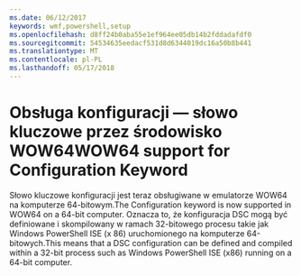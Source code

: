 ```yaml
---
ms.date: 06/12/2017
keywords: wmf,powershell,setup
ms.openlocfilehash: d8ff24b0aba55e1ef964ee05db14b2fddadafdf0
ms.sourcegitcommit: 54534635eedacf531d8d6344019dc16a50b8b441
ms.translationtype: MT
ms.contentlocale: pl-PL
ms.lasthandoff: 05/17/2018
---
```

# <a name="wow64-support-for-configuration-keyword"></a><span data-ttu-id="c0be2-102">Obsługa konfiguracji — słowo kluczowe przez środowisko WOW64</span><span class="sxs-lookup"><span data-stu-id="c0be2-102">WOW64 support for Configuration Keyword</span></span>

<span data-ttu-id="c0be2-103">Słowo kluczowe konfiguracji jest teraz obsługiwane w emulatorze WOW64 na komputerze 64-bitowym.</span><span class="sxs-lookup"><span data-stu-id="c0be2-103">The Configuration keyword is now supported in WOW64 on a 64-bit computer.</span></span> <span data-ttu-id="c0be2-104">Oznacza to, że konfiguracja DSC mogą być definiowane i skompilowany w ramach 32-bitowego procesu takie jak Windows PowerShell ISE (x 86) uruchomionego na komputerze 64-bitowych.</span><span class="sxs-lookup"><span data-stu-id="c0be2-104">This means that a DSC configuration can be defined and compiled within a 32-bit process such as Windows PowerShell ISE (x86) running on a 64-bit computer.</span></span>
